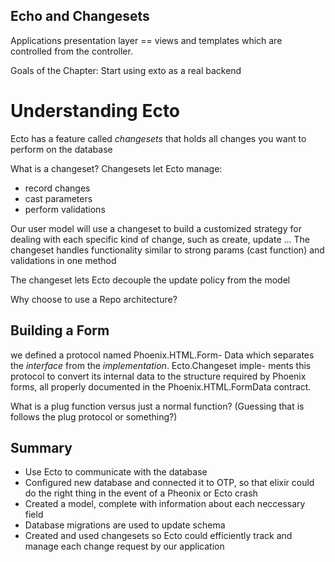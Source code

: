 Echo and Changesets
------------------
Applications presentation layer == views and templates which are controlled from the controller.

Goals of the Chapter: Start using exto as a real backend

Understanding Ecto
===================
Ecto has a feature called _changesets_ that holds all changes you want to perform on the database

What is a changeset?
Changesets let Ecto manage:
  - record changes
  - cast parameters
  - perform validations

Our user model will use a changeset to build a customized strategy for dealing with each specific kind of change, such as create, update ...
The changeset handles functionality similar to strong params (cast function) and validations in one method

The changeset lets Ecto decouple the update policy from the model

Why choose to use a Repo architecture?


Building a Form
---------------
we defined a protocol named Phoenix.HTML.Form- Data which separates the *interface* from the *implementation*. Ecto.Changeset imple- ments this protocol to convert its internal data to the structure required by Phoenix forms, all properly documented in the Phoenix.HTML.FormData contract.

What is a plug function versus just a normal function? (Guessing that is follows the plug protocol or something?)


Summary
-------
- Use Ecto to communicate with the database
- Configured new database and connected it to OTP, so that elixir could do the right thing in the event of a Pheonix or Ecto crash
- Created a model, complete with information about each neccessary field
- Database migrations are used to update schema
- Created and used changesets so Ecto could efficiently track and manage each change request by our application
